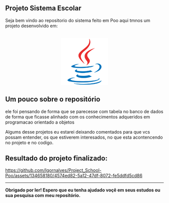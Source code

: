 ## Projeto Sistema Escolar 

Seja bem vindo ao repositorio do sistema feito em Poo 
aqui tmnos um projeto desenvolvido em:

<br>

<div align="center" style="display: inline_block">
<img  alt="java" width="150" src="https://raw.githubusercontent.com/devicons/devicon/master/icons/java/java-original.svg">
</div>

## Um pouco sobre o repositório

ele foi pensando de forma que se parecesse com tabela no banco de dados 
de forma que ficasse alinhado com os conhecimentos adqueridos em programacao orientado a objetos 

Algums desse projetos eu estarei 
deixando comentados para que vcs possam entender, os que estiverem interesados, no que esta acontencendo no projeto e no codigo.
<br>

## Resultado do projeto finalizado:

https://github.com/Igornalves/Project_School-Poo/assets/134658180/4574ed82-5a12-47df-8072-fe5ddfd5cd86

---

**Obrigado por ler! Espero que eu tenha ajudado voçê em seus estudos ou sua pesquisa com meu repositório.**

